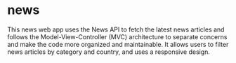 # news
This news web app uses the News API to fetch the latest news articles and follows 
the Model-View-Controller (MVC) architecture to separate concerns and make the code more organized and maintainable. 
It allows users to filter news articles by category and country, and uses a responsive design.
